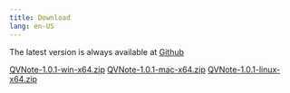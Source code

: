 ```yaml
---
title: Download
lang: en-US
---
```



The latest version is always available at [Github](https://github.com/NightMan-1/QVNote/releases/latest)  

<a class="btn btn-primary btn-sm mr-2" href="https://github.com/NightMan-1/QVNote/releases/download/1.0.1/qvnote-1.0.1-win-x64.zip" target="_blank"><i class="fab fa-windows mr-1"></i> QVNote-1.0.1-win-x64.zip</a>
<a class="btn btn-primary btn-sm mr-2" href="https://github.com/NightMan-1/QVNote/releases/download/1.0.1/qvnote-1.0.1-win-x64.zip" target="_blank"><i class="fab fa-apple mr-1"></i> QVNote-1.0.1-mac-x64.zip</a>
<a class="btn btn-primary btn-sm" href="https://github.com/NightMan-1/QVNote/releases/download/1.0.1/QVNote-1.0.1-linux-x64.zip" target="_blank"><i class="fab fa-linux mr-1"></i> QVNote-1.0.1-linux-x64.zip</a>
